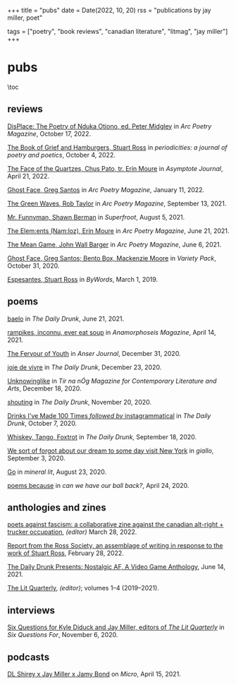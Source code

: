 +++
title = "pubs"
date = Date(2022, 10, 20)
rss = "publications by jay miller, poet"

tags = ["poetry", "book reviews", "canadian literature", "litmag", "jay miller"]
+++


# pubs

\toc

## reviews

[DisPlace: The Poetry of Nduka Otiono, ed. Peter Midgley](https://arcpoetry.ca/editorials/jay-miller-on-displace-by-nduka-otiono/) in _Arc Poetry Magazine_, October 17, 2022.

[The Book of Grief and Hamburgers, Stuart Ross](https://periodicityjournal.blogspot.com/2022/10/jay-miller-book-of-grief-and-hamburgers.html) in _periodicities: a journal of poetry and poetics_, October 4, 2022.

[The Face of the Quartzes, Chus Pato, tr. Erín Moure](https://www.asymptotejournal.com/criticism/chus-pato-the-face-of-the-quartzes/) in _Asymptote Journal_, April 21, 2022.

[Ghost Face, Greg Santos](https://arcpoetry.ca/editorials/jay-miller-on-ghost-face-by-greg-santos/) in _Arc Poetry Magazine_, January 11, 2022.

[The Green Waves, Rob Taylor](https://arcpoetry.ca/editorials/green-waves-rob-taylor/) in _Arc Poetry Magazine_, September 13, 2021.

[Mr. Funnyman, Shawn Berman](https://www.superfroot.com/post/review-mr-funnyman-by-shawn-berman-reviewed-by-jay-miller) in _Superfroot_, August 5, 2021.

[The Elem:ents (Nam:loz), Erín Moure](https://arcpoetry.ca/editorials/elem-ents-nam-loz-erin-moure/) in _Arc Poetry Magazine_, June 21, 2021.

[The Mean Game, John Wall Barger](https://arcpoetry.ca/editorials/mean-game-john-wall-barger/) in _Arc Poetry Magazine_, June 6, 2021.

[Ghost Face, Greg Santos; Bento Box, Mackenzie Moore](https://issuu.com/varietypackzine/docs/varietypackissuethree_template/16) in _Variety Pack_, October 31, 2020.

[Espesantes, Stuart Ross](https://bywords.ca/march2019/review1.htm) in _ByWords_, March 1, 2019.

## poems

[baelo](https://dailydrunkmag.com/2021/06/21/baelo/) in _The Daily Drunk_, June 21, 2021.

[rampikes, inconnu, ever eat soup](https://www.anamorphoseis.com/_files/ugd/ac0381_973e38171eb14c0f9d13e9698517218b.pdf) in _Anamorphoseis Magazine_, April 14, 2021.

[The Fervour of Youth](/fervour-of-youth.md) in _Anser Journal_, December 31, 2020.

[joie de vivre](https://dailydrunkmag.com/2020/12/23/joie-de-vivre/) in _The Daily Drunk_, December 23, 2020.

[Unknowinglike](https://tirnanoglit.files.wordpress.com/2020/12/tno-issue-1.pdf) in _Tír na nÓg Magazine for Contemporary Literature and Arts_, December 18, 2020.

[shouting](https://dailydrunkmag.com/2020/12/11/shouting/) in _The Daily Drunk_, November 20, 2020.

[Drinks I've Made 100 Times _followed by_ instagrammatical](https://dailydrunkmag.com/2020/12/09/2-poems-by-jay-miller/) in _The Daily Drunk_, October 7, 2020.

[Whiskey, Tango, Foxtrot](https://dailydrunkmag.com/2020/12/08/three-poems-by-jay-miller/) in _The Daily Drunk_, September 18, 2020.

[We sort of forgot about our dream to some day visit New York](https://www.giallolit.com/jay-miller) in _giallo_, September 3, 2020.

[Go](/go.md) in _mineral lit_, August 23, 2020.

[poems because](https://canwehaveourballback.org/f/jay-miller) in _can we have our ball back?_, April 24, 2020.

## anthologies and zines

[poets against fascism: a collaborative zine against the canadian alt-right + trucker occupation](/poets-against-fascism/), _(editor)_ March 28, 2022.

[Report from the Ross Society, an assemblage of writing in response to the work of Stuart Ross](http://abovegroundpress.blogspot.com/2022/02/new-from-aboveground-press-report-from_095292075.html), February 28, 2022.

[The Daily Drunk Presents: Nostalgic AF, A Video Game Anthology](https://dailydrunkmag.com/2021/06/18/nostalgic-af-a-video-game-anthology/), June 14, 2021.

[The Lit Quarterly](https://web.archive.org/web/20201101045519/https://litquarterly.ca/), _(editor)_; volumes 1–4 (2019–2021).

## interviews

[Six Questions for Kyle Diduck and Jay Miller, editors of _The Lit Quarterly_](https://sixquestionsfor.blogspot.com/2020/11/The-lit-quarterly.html?fbclid=IwAR1xQNU2v4jLP1DmJqzviVfGa6U0_zfZiKPEJJWZM55X17umNyX_PFJ8pS4) in _Six Questions For_, November 6, 2020.

## podcasts

[DL Shirey x Jay Miller x Jamy Bond](https://micropodcast.org/podcast/shirey-x-miller-x-bond/) on _Micro_, April 15, 2021.
